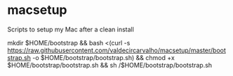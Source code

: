 # macsetup
Scripts to setup my Mac after a clean install


mkdir $HOME/bootstrap && bash <(curl -s https://raw.githubusercontent.com/valdecircarvalho/macsetup/master/bootstrap.sh -o $HOME/bootstrap/bootstrap.sh) && chmod +x $HOME/bootstrap/bootstrap.sh && sh /$HOME/bootstrap/bootstrap.sh

